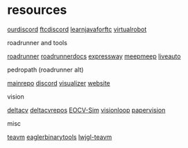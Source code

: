 # resources

[ourdiscord](https://dsc.gg/project516) 
[ftcdiscord](https://discord.gg/first-tech-challenge)
[learnjavaforftc](https://github.com/alan412/LearnJavaForFTC)
[virtualrobot](https://github.com/Beta8397/virtual_robot)

roadrunner and tools

[roadrunner](https://github.com/acmerobotics/road-runner)
[roadrunnerdocs](https://rr.brott.dev/)
[expressway](https://github.com/j5155/Expressway)
[meepmeep](https://github.com/acmerobotics/MeepMeep)
[liveauto](https://whsrobotics.gitbook.io/whsrobotics-liveauto)

pedropath (roadrunner alt)

[mainrepo](https://github.com/AnyiLin/Pedro-Pathing-Quickstart)
[discord](https://discord.gg/YTwKYwbDRc)
[visualizer](https://pedro-path-generator.vercel.app)
[website](https://pedropathing.com)

vision

[deltacv](https://deltacv.org/)
[deltacvrepos](https://github.com/orgs/deltacv/repositories)
[EOCV-Sim](https://github.com/deltacv/EOCV-Sim)
[visionloop](https://github.com/deltacv/visionloop)
[papervision](https://github.com/deltacv/PaperVision)

misc

[teavm](https://github.com/konsoletyper/teavm)
[eaglerbinarytools](https://github.com/lax1dude/eagler-binary-tools)
[lwjgl-teavm](https://github.com/PeytonPlayz595/LWJGL-TeaVM)
